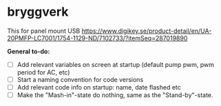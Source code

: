 # bryggverk

This for panel mount USB
https://www.digikey.se/product-detail/en/UA-20PMFP-LC7001/1754-1129-ND/7102733/?itemSeq=287019890


**General to-do:**
- [ ] Add relevant variables on screen at startup (default pump pwm, pwm period for AC, etc)
- [ ] Start a naming convention for code versions
- [ ] Add relevant code info on startup: name, date flashed etc
- [ ] Make the "Mash-in"-state do nothing, same as the "Stand-by"-state.
